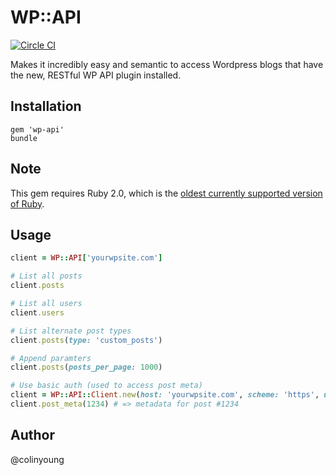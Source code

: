# WP::API

[![Circle CI](https://circleci.com/gh/colinyoung/wp-api.png?style=badge)](https://circleci.com/gh/colinyoung/wp-api)

Makes it incredibly easy and semantic to access Wordpress blogs that have the new, RESTful WP API plugin installed.

## Installation

    gem 'wp-api'
    bundle

## Note

This gem requires Ruby 2.0, which is the [oldest currently supported version of Ruby](https://www.ruby-lang.org/en/news/2014/07/01/eol-for-1-8-7-and-1-9-2/).

## Usage

```ruby
client = WP::API['yourwpsite.com']

# List all posts
client.posts

# List all users
client.users

# List alternate post types
client.posts(type: 'custom_posts')

# Append paramters
client.posts(posts_per_page: 1000)

# Use basic auth (used to access post meta)
client = WP::API::Client.new(host: 'yourwpsite.com', scheme: 'https', user: 'api', password: 'apipassword')
client.post_meta(1234) # => metadata for post #1234
```

## Author

@colinyoung

